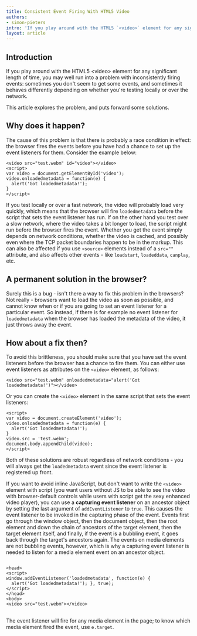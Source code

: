 ```yaml
---
title: Consistent Event Firing With HTML5 Video
authors:
- simon-pieters
intro: 'If you play around with the HTML5 `<video>` element for any significant length of time, you may well run into a problem with inconsistently firing events: sometimes you don’t seem to get some events, and sometimes it behaves differently depending on whether you’re testing locally or over the network. This article explores the problem, and puts forward some solutions.'
layout: article
---
```

<h2>Introduction</h2>

<p>If you play around with the HTML5 &lt;video&gt; element for any significant length of time, you may well run into a problem with inconsistently firing events: sometimes you don't seem to get some events, and sometimes it behaves differently depending on whether you're testing locally or over the network.</p>

<p>This article explores the problem, and puts forward some solutions.</p>

<h2>Why does it happen?</h2>

<p>The cause of this problem is that there is probably a race condition in effect: the browser fires the events before you have had a chance to set up the event listeners for them. Consider the example below:</p>

<pre><code>&lt;video src="test.webm" id="video"&gt;&lt;/video&gt;
&lt;script&gt;
var video = document.getElementById('video');
video.onloadedmetadata = function(e) {
  alert('Got loadedmetadata!');
}
&lt;/script&gt;</code></pre>

<p>If you test locally or over a fast network, the video will probably load very quickly, which means that the browser will fire <code>loadedmetadata</code> before the script that sets the event listener has run. If on the other hand you test over a slow network, where the video takes a bit longer to load, the script might run before the browser fires the event. Whether you get the event simply depends on network conditions, whether the video is cached, and possibly even where the TCP packet boundaries happen to be in the markup. This can also be affected if you use <code>&lt;source&gt;</code> elements instead of a <code>src=""</code> attribute, and also affects other events - like <code>loadstart</code>, <code>loadeddata</code>, <code>canplay</code>, etc.

<h2>A permanent solution in the browser?</h2>

<p>Surely this is a bug - isn't there a way to fix this problem in the browsers? Not really - browsers want to load the video as soon as possible, and cannot know when or if you are going to set an event listener for a particular event. So instead, if there is for example no event listener for <code>loadedmetadata</code> when the browser has loaded the metadata of the video, it just throws away the event.</p>

<h2>How about a fix then?</h2>

<p>To avoid this brittleness, you should make sure that you have set the event listeners before the browser has a chance to fire them. You can either use event listeners as attributes on the <code>&lt;video&gt;</code> element, as follows:</p>

<pre><code>&lt;video src="test.webm" onloadedmetadata="alert('Got loadedmetadata!')"&gt;&lt;/video&gt;</code></pre>

<p>Or you can create the <code>&lt;video&gt;</code> element in the same script that sets the event listeners:</p>

<pre><code>&lt;script&gt;
var video = document.createElement('video');
video.onloadedmetadata = function(e) {
  alert('Got loadedmetadata!');
}
video.src = 'test.webm';
document.body.appendChild(video);
&lt;/script&gt;</code></pre>

<p>Both of these solutions are robust regardless of network conditions - you will always get the <code>loadedmetadata</code> event since the event listener is registered up front.</p>
<p>If you want to avoid inline JavaScript, but don't want to write the <code>&lt;video&gt;</code> element with script (you want users without JS to be able to see the video with browser-default controls while users with script get the sexy enhanced video player), you can use a <b>capturing event listener</b> on an ancestor object by setting the last argument of <code>addEventListener</code> to <code>true</code>. This causes the event listener to be invoked in the capturing phase of the event. Events first go through the window object, then the document object, then the root element and down the chain of ancestors of the target element, then the target element itself, and finally, if the event is a bubbling event, it goes back through the target's ancestors again. The events on media elements are not bubbling events, however, which is why a capturing event listener is needed to listen for a media element event on an ancestor object.</p>

<pre>
<code>
&lt;head&gt;
&lt;script&gt;
window.addEventListener('loadedmetadata', function(e) {
  alert('Got loadedmetadata!'); }, true);
&lt;/script&gt;
&lt;/head&gt;
&lt;body&gt;
&lt;video src=&quot;test.webm&quot;&gt;&lt;/video&gt;
</code>
</pre>

<p>The event listener will fire for any media element in the page; to know which media element fired the event, use <code>e.target</code>.</p>
